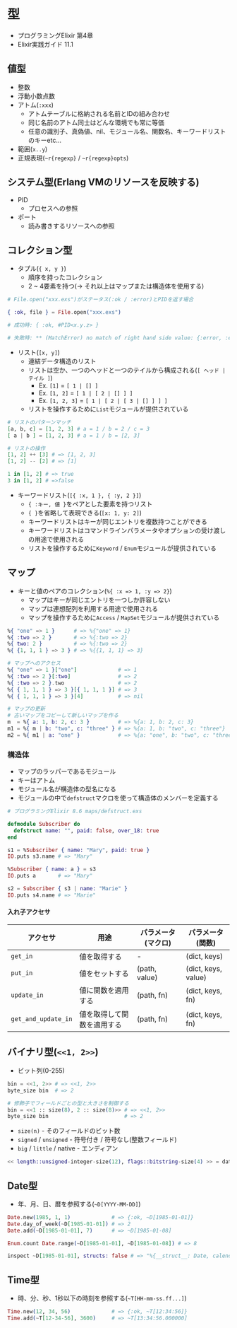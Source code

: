 # 型
- プログラミングElixir 第4章
- Elixir実践ガイド 11.1

## 値型
- 整数
- 浮動小数点数
- アトム(`:xxx`)
  - アトムテーブルに格納される名前とIDの組み合わせ
  - 同じ名前のアトム同士はどんな環境でも常に等価
  - 任意の識別子、真偽値、nil、モジュール名、関数名、キーワードリストのキーetc...
- 範囲(`x..y`)
- 正規表現(`~r{regexp}` / `~r{regexp}opts`)

## システム型(Erlang VMのリソースを反映する)
- PID
  - プロセスへの参照
- ポート
  - 読み書きするリソースへの参照

## コレクション型
- タプル(`{ x, y }`)
  - 順序を持ったコレクション
  - 2 ~ 4要素を持つ(-> それ以上はマップまたは構造体を使用する)

```exs
# File.open("xxx.exs")がステータス(:ok / :error)とPIDを返す場合

{ :ok, file } = File.open("xxx.exs")

# 成功時: { :ok, #PID<x.y.z> }

# 失敗時: ** (MatchError) no match of right hand side value: {:error, :enoent}
```

- リスト(`[x, y]`)
  - 連結データ構造のリスト
  - リストは空か、一つのヘッドと一つのテイルから構成される(`[ ヘッド | テイル ]`)
    - Ex. `[1]`       = `[ 1 | [] ]`
    - Ex. `[1, 2]`    = `[ 1 | [ 2 | [] ] ]`
    - Ex. `[1, 2, 3]` = `[ 1 | [ 2 | [ 3 | [] ] ] ]`
  - リストを操作するために`List`モジュールが提供されている

```exs
# リストのパターンマッチ
[a, b, c] = [1, 2, 3] # a = 1 / b = 2 / c = 3
[ a | b ] = [1, 2, 3] # a = 1 / b = [2, 3]

# リストの操作
[1, 2] ++ [3] # => [1, 2, 3]
[1, 2] -- [2] # => [1]

1 in [1, 2] # => true
3 in [1, 2] # =>false
```

- キーワードリスト(`[{ :x, 1 }, { :y, 2 }]`)
  - `{ :キー, 値 }`をペアとした要素を持つリスト
  - `{ }`を省略して表現できる(`[x: 1, y: 2]`)
  - キーワードリストはキーが同じエントリを複数持つことができる
  - キーワードリストはコマンドラインパラメータやオプションの受け渡しの用途で使用される
  - リストを操作するために`Keyword` / `Enum`モジュールが提供されている

## マップ
- キーと値のペアのコレクション(`%{ :x => 1, :y => 2}`)
  - マップはキーが同じエントリを一つしか許容しない
  - マップは連想配列を利用する用途で使用される
  - マップを操作するために`Access` / `MapSet`モジュールが提供されている

```exs
%{ "one" => 1 }      # => %{"one" => 1}
%{ :two => 2 }       # => %{:two => 2}
%{ two: 2 }          # => %{:two => 2}
%{ {1, 1, 1 } => 3 } # => %{{1, 1, 1} => 3}

# マップへのアクセス
%{ "one" => 1 }["one"]             # => 1
%{ :two => 2 }[:two]               # => 2
%{ :two => 2 }.two                 # => 2
%{ { 1, 1, 1 } => 3 }[{ 1, 1, 1 }] # => 3
%{ { 1, 1, 1 } => 3 }[4]           # => nil

# マップの更新
# 古いマップをコピーして新しいマップを作る
m  = %{ a: 1, b: 2, c: 3 }         # => %{a: 1, b: 2, c: 3}
m1 = %{ m | b: "two", c: "three" } # => %{a: 1, b: "two", c: "three"}
m2 = %{ m1 | a: "one" }            # => %{a: "one", b: "two", c: "three"}
```

### 構造体
- マップのラッパーであるモジュール
- キーはアトム
- モジュール名が構造体の型名になる
- モジュールの中で`defstruct`マクロを使って構造体のメンバーを定義する

```exs
# プログラミングElixir 8.6 maps/defstruct.exs

defmodule Subscriber do
  defstruct name: "", paid: false, over_18: true
end
```

```exs
s1 = %Subscriber { name: "Mary", paid: true }
IO.puts s3.name # => "Mary"

%Subscriber { name: a } = s3
IO.puts a       # => "Mary"

s2 = Subscriber { s3 | name: "Marie" }
IO.puts s4.name # => "Marie"
```

#### 入れ子アクセサ

| アクセサ            | 用途                       | パラメータ(マクロ) | パラメータ(関数)    |
| -                   | -                          | -                  | -                   |
| `get_in`            | 値を取得する               | -                  | (dict, keys)        |
| `put_in`            | 値をセットする             | (path, value)      | (dict, keys, value) |
| `update_in`         | 値に関数を適用する         | (path, fn)         | (dict, keys, fn)    |
| `get_and_update_in` | 値を取得して関数を適用する | (path, fn)         | (dict, keys, fn)    |

## バイナリ型(`<<1, 2>>`)
- ビット列(0-255)

```exs
bin = <<1, 2>> # => <<1, 2>>
byte_size bin  # => 2

# 修飾子でフィールドごとの型と大きさを制御する
bin = <<1 :: size(8), 2 :: size(8)>> # => <<1, 2>>
byte_size bin                        # => 2
```

- `size(n)` - そのフィールドのビット数
- `signed` / `unsigned` - 符号付き / 符号なし(整数フィールド)
- `big` / `little` / native - エンディアン

```exs
<< length::unsigned-integer-size(12), flags::bitstring-size(4) >> = data
```

## Date型
- 年、月、日、暦を参照する(`~D[YYYY-MM-DD]`)

```exs
Date.new(1985, 1, 1)             # => {:ok, ~D[1985-01-01]}
Date.day_of_week(~D[1985-01-01]) # => 2
Date.add(~D[1985-01-01], 7)      # => ~D[1985-01-08]

Enum.count Date.range(~D[1985-01-01], ~D[1985-01-08]) # => 8

inspect ~D[1985-01-01], structs: false # => "%{__struct__: Date, calendar: Calendar.ISO, day: 1, month: 1, year: 1985}"
```

## Time型
- 時、分、秒、1秒以下の時刻を参照する(`~T[HH-mm-ss.ff...]`)

```exs
Time.new(12, 34, 56)             # => {:ok, ~T[12:34:56]}
Time.add(~T[12-34-56], 3600)     # => ~T[13:34:56.000000]
```
